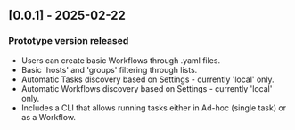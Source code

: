 ## [0.0.1] - 2025-02-22
### Prototype version released
- Users can create basic Workflows through .yaml files. 
- Basic 'hosts' and 'groups' filtering through lists.
- Automatic Tasks discovery based on Settings - currently 'local' only.
- Automatic Workflows discovery based on Settings - currently 'local' only. 
- Includes a CLI that allows running tasks either in Ad-hoc (single task) or as a Workflow.